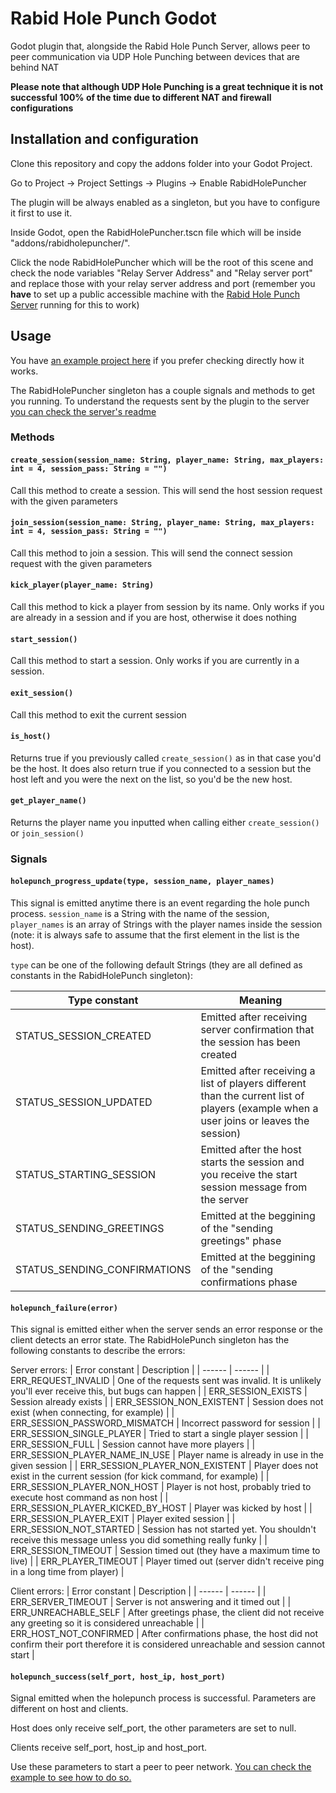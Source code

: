 # Rabid Hole Punch Godot

Godot plugin that, alongside the Rabid Hole Punch Server, allows peer to peer communication via UDP Hole Punching between devices that are behind NAT

**Please note that although UDP Hole Punching is a great technique it is not successful 100% of the time due to different NAT and firewall configurations**

## Installation and configuration

Clone this repository and copy the addons folder into your Godot Project.

Go to Project -> Project Settings -> Plugins -> Enable RabidHolePuncher

The plugin will be always enabled as a singleton, but you have to configure it first to use it.

Inside Godot, open the RabidHolePuncher.tscn file which will be inside "addons/rabidholepuncher/".

Click the node RabidHolePuncher which will be the root of this scene and check the node variables "Relay Server Address" and "Relay server port" and replace those with your relay server address and port (remember you **have** to set up a public accessible machine with the [Rabid Hole Punch Server](https://gitlab.com/RabidTunes/rabid-hole-punch-server) running for this to work)

## Usage

You have [an example project here](https://gitlab.com/RabidTunes/rabid-hole-punch-example) if you prefer checking directly how it works.

The RabidHolePuncher singleton has a couple signals and methods to get you running. To understand the requests sent by the plugin to the server [you can check the server's readme](https://gitlab.com/RabidTunes/rabid-hole-punch-server/-/blob/main/README.md)

### Methods

#### `create_session(session_name: String, player_name: String, max_players: int = 4, session_pass: String = "")`

Call this method to create a session. This will send the host session request with the given parameters


#### `join_session(session_name: String, player_name: String, max_players: int = 4, session_pass: String = "")`

Call this method to join a session. This will send the connect session request with the given parameters


#### `kick_player(player_name: String)`

Call this method to kick a player from session by its name. Only works if you are already in a session and if you are host, otherwise it does nothing


#### `start_session()`

Call this method to start a session. Only works if you are currently in a session.


#### `exit_session()`

Call this method to exit the current session


#### `is_host()`

Returns true if you previously called `create_session()` as in that case you'd be the host. It does also return true if you connected to a session but the host left and you were the next on the list, so you'd be the new host.

#### `get_player_name()`

Returns the player name you inputted when calling either `create_session()` or `join_session()`

### Signals

#### `holepunch_progress_update(type, session_name, player_names)`

This signal is emitted anytime there is an event regarding the hole punch process. `session_name` is a String with the name of the session, `player_names` is an array of Strings with the player names inside the session (note: it is always safe to assume that the first element in the list is the host).

`type` can be one of the following default Strings (they are all defined as constants in the RabidHolePunch singleton):

| Type constant | Meaning |
| ------ | ------ |
| STATUS_SESSION_CREATED | Emitted after receiving server confirmation that the session has been created |
| STATUS_SESSION_UPDATED | Emitted after receiving a list of players different than the current list of players (example when a user joins or leaves the session) |
| STATUS_STARTING_SESSION | Emitted after the host starts the session and you receive the start session message from the server |
| STATUS_SENDING_GREETINGS | Emitted at the beggining of the "sending greetings" phase |
| STATUS_SENDING_CONFIRMATIONS | Emitted at the beggining of the "sending confirmations phase |

#### `holepunch_failure(error)`

This signal is emitted either when the server sends an error response or the client detects an error state. The RabidHolePunch singleton has the following constants to describe the errors:

Server errors:
| Error constant | Description |
| ------ | ------ |
| ERR_REQUEST_INVALID | One of the requests sent was invalid. It is unlikely you'll ever receive this, but bugs can happen |
| ERR_SESSION_EXISTS | Session already exists |
| ERR_SESSION_NON_EXISTENT | Session does not exist (when connecting, for example) |
| ERR_SESSION_PASSWORD_MISMATCH | Incorrect password for session |
| ERR_SESSION_SINGLE_PLAYER | Tried to start a single player session |
| ERR_SESSION_FULL | Session cannot have more players |
| ERR_SESSION_PLAYER_NAME_IN_USE | Player name is already in use in the given session |
| ERR_SESSION_PLAYER_NON_EXISTENT | Player does not exist in the current session (for kick command, for example) |
| ERR_SESSION_PLAYER_NON_HOST | Player is not host, probably tried to execute host command as non host |
| ERR_SESSION_PLAYER_KICKED_BY_HOST | Player was kicked by host |
| ERR_SESSION_PLAYER_EXIT | Player exited session |
| ERR_SESSION_NOT_STARTED | Session has not started yet. You shouldn't receive this message unless you did something really funky |
| ERR_SESSION_TIMEOUT | Session timed out (they have a maximum time to live) |
| ERR_PLAYER_TIMEOUT | Player timed out (server didn't receive ping in a long time from player) |

Client errors:
| Error constant | Description |
| ------ | ------ |
| ERR_SERVER_TIMEOUT | Server is not answering and it timed out |
| ERR_UNREACHABLE_SELF | After greetings phase, the client did not receive any greeting so it is considered unreachable |
| ERR_HOST_NOT_CONFIRMED | After confirmations phase, the host did not confirm their port therefore it is considered unreachable and session cannot start |


#### `holepunch_success(self_port, host_ip, host_port)`

Signal emitted when the holepunch process is successful. Parameters are different on host and clients.

Host does only receive self_port, the other parameters are set to null.

Clients receive self_port, host_ip and host_port.

Use these parameters to start a peer to peer network. [You can check the example to see how to do so.](https://gitlab.com/RabidTunes/rabid-hole-punch-example)


